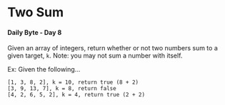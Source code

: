 # Two Sum
#### Daily Byte - Day 8

Given an array of integers, return whether or not two numbers sum to a given target, `k`.
Note: you may not sum a number with itself.

Ex: Given the following...
```
[1, 3, 8, 2], k = 10, return true (8 + 2)
[3, 9, 13, 7], k = 8, return false
[4, 2, 6, 5, 2], k = 4, return true (2 + 2)
```